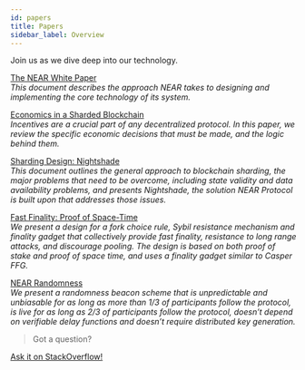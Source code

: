 ```yaml
---
id: papers
title: Papers
sidebar_label: Overview
---
```


Join us as we dive deep into our technology.

[The NEAR White Paper](https://near.org/papers/the-official-near-white-paper/)  \
*This document describes the approach NEAR takes to designing and implementing the core technology of its system.*

[Economics in a Sharded Blockchain](https://near.org/papers/economics-in-sharded-blockchain/)  \
*Incentives are a crucial part of any decentralized protocol. In this paper, we review the specific economic decisions that must be made, and the logic behind them.*

[Sharding Design: Nightshade](https://near.org/papers/nightshade/)  \
*This document outlines the general approach to blockchain sharding, the major problems that need to be overcome, including state validity and data availability problems, and presents Nightshade, the solution NEAR Protocol is built upon that addresses those issues.*

[Fast Finality: Proof of Space-Time](https://near.org/papers/proof-of-space-time/)  \
*We present a design for a fork choice rule, Sybil resistance mechanism and finality gadget that collectively provide fast finality, resistance to long range attacks, and discourage pooling. The design is based on both proof of stake and proof of space time, and uses a finality gadget similar to Casper FFG.*

[NEAR Randomness](https://near.org/papers/randomness/)  \
*We present a randomness beacon scheme that is unpredictable and unbiasable for as long as more than 1/3 of participants follow the protocol, is live for as long as 2/3 of participants follow the protocol, doesn’t depend on verifiable delay functions and doesn’t require distributed key generation.*

>Got a question?
<a href="https://stackoverflow.com/questions/tagged/nearprotocol">
  <h8>Ask it on StackOverflow!</h8></a>
